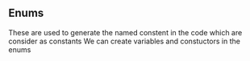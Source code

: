 
## Enums

These are used to generate the named constent in the  code which are consider as constants
We can create variables and constuctors in the enums 

